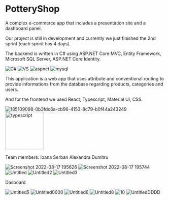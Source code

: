 # PotteryShop

A complex e-commerce app that includes a presentation site and a dashboard panel.

Our project is still in development and currently we just finished the 2nd sprint (each sprint has 4 days).

The backend is written in C# using ASP.NET Core MVC, Entity Framework, Microsoft SQL Server, ASP.NET Core Identity.

![C#](https://user-images.githubusercontent.com/89579316/185113100-f71d180a-1f64-449c-be0e-e7a5b2d406e5.jpg)
![VS](https://user-images.githubusercontent.com/89579316/185113105-c6b9943b-79ec-45bd-b1c5-1f7ab0d37d22.jpg)
![aspnet](https://user-images.githubusercontent.com/89579316/185113117-f7a60d62-d633-4d8e-bf97-4ba70cababfd.jpg)
![mysql](https://user-images.githubusercontent.com/89579316/185114266-30cadf70-0f81-4c8b-a58f-a3a316f1f47b.jpg)

This application is a web app that uses attribute and conventional routing to provide informations from the database regarding products, 
categories and users.

And for the frontend we used React, Typescript, Material UI, CSS.

![185109098-0b3fdc6a-cb96-4153-8c79-b0f44a243249](https://user-images.githubusercontent.com/86601701/185206745-26e11146-ab2c-430a-ad62-36f228fda19e.jpg)
<img width="120" alt="typescript" src="https://user-images.githubusercontent.com/86601701/185207961-360648a0-999d-4be6-8367-e11e44688e48.png">

Team members:
Ioana Serban 
Alexandra Dumitru


![Screenshot 2022-08-17 195626](https://user-images.githubusercontent.com/89388372/185232491-aacb7f2c-770f-4c60-9dfe-903ea13207cc.png)
![Screenshot 2022-08-17 195744](https://user-images.githubusercontent.com/89388372/185232609-ddc2c038-ff60-4273-a2fd-c84e935b0693.png)
![Untitled](https://user-images.githubusercontent.com/89388372/185232619-0a4867be-cff1-434e-b4f9-e0cdda129f0c.png)
![Untitled2](https://user-images.githubusercontent.com/89388372/185232626-73a25cb1-50c1-48e5-98ef-4e193ce5824c.png)
![Untitled3](https://user-images.githubusercontent.com/89388372/185236920-2892cd5f-7232-46a3-b0bf-7727a8a501cb.png)

Dasboard

![Untitled5](https://user-images.githubusercontent.com/89388372/185236959-4a481317-8e8d-438e-9c77-53d1d676c0b5.png)
![Untitled0000](https://user-images.githubusercontent.com/89388372/185237900-038e3bf5-7aa1-4156-896c-c90422d9c8a2.png)
![Untitled6](https://user-images.githubusercontent.com/89388372/185236978-ba33182a-3ba6-4173-8700-debfa4d48734.png)
![Untitled8](https://user-images.githubusercontent.com/89388372/185237384-a9c78618-79dc-4107-aa63-565a3f07eb65.png)
![10](https://user-images.githubusercontent.com/89388372/185237396-1fdbee0a-320d-4136-be3d-21b3ed9c10ae.png)
![UntitledDDDD](https://user-images.githubusercontent.com/89388372/185237410-36fec5b3-11e4-4cf0-be2b-83a10d0ad592.png)
